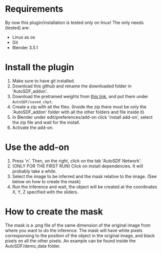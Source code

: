 # Requirements
By now this plugin/installation is tested only on linux!
The only needs (tested) are:
- Linux as os
- Git
- Blender 3.5.1 

# Install the plugin
1. Make sure to have git installed.
2. Download this github and rename the downloaded folder in 'AutoSDF_addon'.
3. Download the pretrained weights from [this link](https://drive.google.com/drive/folders/1n8W_8CfQ7uZDYNrv487sd0oyhRoNLfGo?usp=sharing), and put them under `AutoSDF/saved_ckpt`.
4. Create a zip with all the files. (Inside the zip there must be only the 'AutoSDF_addon' folder with all the other folders and file inside it)
5. In Blender under edit/preferences/add-on click 'install add-on', select the zip file and wait for the install.
6. Activate the add-on.

# Use the add-on
1. Press 'n'. Then, on the right, click on the tab 'AutoSDF Network'.
2. (ONLY FOR THE FIRST RUN) Click on install dependencies. It will probably take a while.
3. Select the image to be inferred and the mask relative to the image. (See below on how to create the mask)
4. Run the inference and wait, the object will be created at the coordinates X, Y, Z specified with the sliders.

# How to create the mask
The mask is a .png file of the same dimension of the original image from where you want to do the inference. The mask will have white pixels corresponsing to the position of the object in the original image, and black pixels on all the other pixels. An example can be found inside the AutoSDF/demo_data folder.
